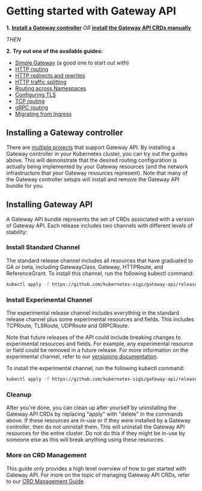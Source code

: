 # Getting started with Gateway API

**1.**  **[Install a Gateway controller](#installing-a-gateway-controller)**
 _OR_  **[install the Gateway API CRDs manually](#installing-gateway-api)**

_THEN_

**2.**   **Try out one of the available guides:**

- [Simple Gateway](/guides/simple-gateway) (a good one to start out with)
- [HTTP routing](/guides/http-routing)
- [HTTP redirects and rewrites](/guides/http-redirect-rewrite)
- [HTTP traffic splitting](/guides/traffic-splitting)
- [Routing across Namespaces](/guides/multiple-ns)
- [Configuring TLS](/guides/tls)
- [TCP routing](/guides/tcp)
- [gRPC routing](/guides/grpc-routing)
- [Migrating from Ingress](/guides/migrating-from-ingress)

## Installing a Gateway controller

There are [multiple projects](/implementations) that support Gateway API. By
installing a Gateway controller in your Kubernetes cluster, you can try out the
guides above. This will demonstrate that the desired routing configuration is
actually being implemented by your Gateway resources (and the network
infrastructure that your Gateway resources represent). Note that many of the
Gateway controller setups will install and remove the Gateway API bundle for
you.

## Installing Gateway API

A Gateway API bundle represents the set of CRDs associated with a version of
Gateway API. Each release includes two channels with different levels of
stability:

### Install Standard Channel

The standard release channel includes all resources that have graduated to GA or
beta, including GatewayClass, Gateway, HTTPRoute, and ReferenceGrant. To install
this channel, run the following kubectl command:

```bash
kubectl apply -f https://github.com/kubernetes-sigs/gateway-api/releases/download/v1.0.0/standard-install.yaml
```

### Install Experimental Channel

The experimental release channel includes everything in the standard release
channel plus some experimental resources and fields. This includes
TCPRoute, TLSRoute, UDPRoute and GRPCRoute.

Note that future releases of the API could include breaking changes to
experimental resources and fields. For example, any experimental resource or
field could be removed in a future release. For more information on the
experimental channel, refer to our [versioning
documentation](/concepts/versioning/).

To install the experimental channel, run the following kubectl command:

```bash
kubectl apply -f https://github.com/kubernetes-sigs/gateway-api/releases/download/v1.0.0/experimental-install.yaml
```

### Cleanup

After you're done, you can clean up after yourself by uninstalling the Gateway
API CRDs by replacing "apply" with "delete" in the commands above. If these
resources are in-use or if they were installed by a Gateway controller, then do
not uninstall them. This will uninstall the Gateway API resources for the entire
cluster. Do not do this if they might be in-use by someone else as this will
break anything using these resources.

### More on CRD Management
This guide only provides a high level overview of how to get started with
Gateway API. For more on the topic of managing Gateway API CRDs, refer to our
[CRD Management Guide](/guides/crd-management.md).